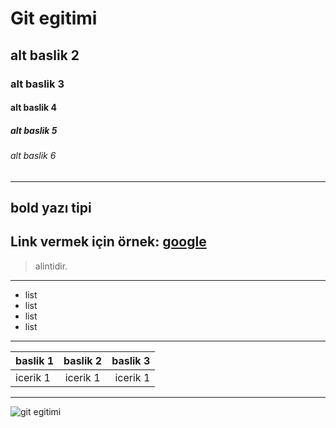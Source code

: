 # Git egitimi

## alt baslik 2
### alt baslik 3
#### alt baslik 4
##### alt baslik 5
###### alt baslik 6
---

**bold yazı tipi**
---
Link vermek için örnek:
[google](https://www.google.com.tr)
---
>alintidir.
---

- list
- list
- list
- list

---
| baslik 1| baslik 2 | baslik 3|
| :------- | :-------: | -------: | 
| icerik 1 |icerik 1 |icerik 1 |
---

![git egitimi](https://miro.medium.com/v2/resize:fit:1400/1*mtsk3fQ_BRemFidhkel3dA.png)
